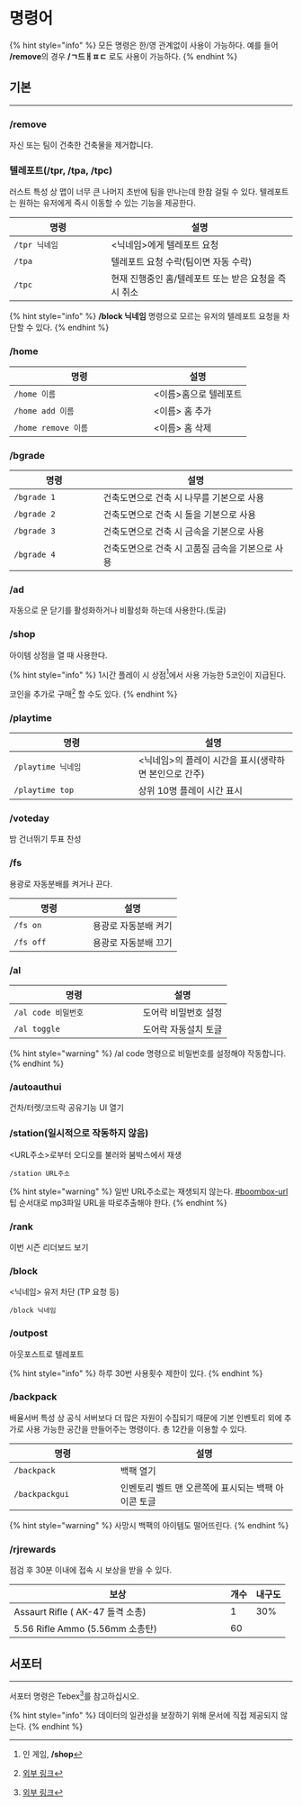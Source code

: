 # 명령어

{% hint style="info" %}
모든 명령은 한/영 관계없이 사용이 가능하다. 예를 들어 **/remove**의 경우 **/ㄱ드ㅐㅍㄷ** 로도 사용이 가능하다.
{% endhint %}

## 기본 <a href="#default" id="default"></a>

***

### /remove

자신 또는 팀이 건축한 건축물을 제거합니다.

### 텔레포트(/tpr, /tpa, /tpc)

러스트 특성 상 맵이 너무 큰 나머지 초반에 팀을 만나는데 한참 걸릴 수 있다. 텔레포트는 원하는 유저에게 즉시 이동할 수 있는 기능을 제공한다.

<table data-full-width="false"><thead><tr><th width="157">명령</th><th>설명</th></tr></thead><tbody><tr><td><code>/tpr 닉네임</code></td><td>&#x3C;닉네임>에게 텔레포트 요청</td></tr><tr><td><code>/tpa</code></td><td>텔레포트 요청 수락(팀이면 자동 수락)</td></tr><tr><td><code>/tpc</code></td><td>현재 진행중인 홈/텔레포트 또는 받은 요청을 즉시 취소</td></tr></tbody></table>

{% hint style="info" %}
**/block 닉네임** 명령으로 모르는 유저의 텔레포트 요청을 차단할 수 있다.
{% endhint %}

### /home

<table><thead><tr><th width="232.49999999999997">명령</th><th>설명</th></tr></thead><tbody><tr><td><code>/home 이름</code></td><td>&#x3C;이름>홈으로 텔레포트</td></tr><tr><td><code>/home add 이름</code></td><td>&#x3C;이름> 홈 추가</td></tr><tr><td><code>/home remove 이름</code></td><td>&#x3C;이름> 홈 삭제</td></tr></tbody></table>

### /bgrade

<table><thead><tr><th width="143">명령</th><th>설명</th></tr></thead><tbody><tr><td><code>/bgrade 1</code></td><td>건축도면으로 건축 시 나무를 기본으로 사용</td></tr><tr><td><code>/bgrade 2</code></td><td>건축도면으로 건축 시 돌을 기본으로 사용</td></tr><tr><td><code>/bgrade 3</code></td><td>건축도면으로 건축 시 금속을 기본으로 사용</td></tr><tr><td><code>/bgrade 4</code></td><td>건축도면으로 건축 시 고품질 금속을 기본으로 사용</td></tr></tbody></table>

### /ad

자동으로 문 닫기를 활성화하거나 비활성화 하는데 사용한다.(토글)

### /shop

아이템 상점을 열 때 사용한다.

{% hint style="info" %}
1시간 플레이 시 상점[^1]에서 사용 가능한 5코인이 지급된다.

코인을 추가로 구매[^2] 할 수도 있다.
{% endhint %}

### /playtime

<table><thead><tr><th width="205.5">명령</th><th>설명</th></tr></thead><tbody><tr><td><code>/playtime 닉네임</code></td><td>&#x3C;닉네임>의 플레이 시간을 표시(생략하면 본인으로 간주)</td></tr><tr><td><code>/playtime top</code></td><td>상위 10명 플레이 시간 표시</td></tr></tbody></table>

### /voteday

밤 건너뛰기 투표 찬성

### /fs

용광로 자동분배를 켜거나 끈다.

<table><thead><tr><th width="124.5">명령</th><th>설명</th></tr></thead><tbody><tr><td><code>/fs on</code></td><td>용광로 자동분배 켜기</td></tr><tr><td><code>/fs off</code></td><td>용광로 자동분배 끄기</td></tr></tbody></table>

### /al

<table><thead><tr><th width="213.5">명령</th><th>설명</th></tr></thead><tbody><tr><td><code>/al code 비밀번호</code></td><td>도어락 비밀번호 설정</td></tr><tr><td><code>/al toggle</code></td><td>도어락 자동설치 토글</td></tr></tbody></table>

{% hint style="warning" %}
/al code 명령으로 비밀번호를 설정해야 작동합니다.
{% endhint %}

### /autoauthui

건차/터렛/코드락 공유기능 UI 열기

### /station(일시적으로 작동하지 않음)

\<URL주소>로부터 오디오를 불러와 붐박스에서 재생

```
/station URL주소
```

{% hint style="warning" %}
일반 URL주소로는 재생되지 않는다. [#boombox-url](tip.md#boombox-url "mention")팁 순서대로 mp3파일 URL을 따로추출해야 한다.
{% endhint %}

### /rank

이번 시즌 리더보드 보기

### /block

<닉네임> 유저 차단 (TP 요청 등)

```
/block 닉네임
```

### /outpost

아웃포스트로 텔레포트

{% hint style="info" %}
하루 30번 사용횟수 제한이 있다.
{% endhint %}

### /backpack

배율서버 특성 상 공식 서버보다 더 많은 자원이 수집되기 때문에 기본 인벤토리 외에 추가로 사용 가능한 공간을 만들어주는 명령이다. 총 12칸을 이용할 수 있다.

<table><thead><tr><th width="173.5">명령</th><th>설명</th></tr></thead><tbody><tr><td><code>/backpack</code></td><td>백팩 열기</td></tr><tr><td><code>/backpackgui</code></td><td>인벤토리 벨트 맨 오른쪽에 표시되는 백팩 아이콘 토글</td></tr></tbody></table>

{% hint style="warning" %}
사망시 백팩의 아이템도 떨어뜨린다.
{% endhint %}

### /rjrewards

점검 후 30분 이내에 접속 시 보상을 받을 수 있다.

<table><thead><tr><th width="369.5">보상</th><th data-type="number">개수</th><th>내구도</th></tr></thead><tbody><tr><td>Assaurt Rifle ( AK-47 돌격 소총)</td><td>1</td><td>30%</td></tr><tr><td>5.56 Rifle Ammo (5.56mm 소총탄)</td><td>60</td><td></td></tr></tbody></table>

## 서포터 <a href="#supporter" id="supporter"></a>

***

서포터 명령은 Tebex[^3]를 참고하십시오.

{% hint style="info" %}
데이터의 일관성을 보장하기 위해 문서에 직접 제공되지 않는다.
{% endhint %}

[^1]: 인 게임, **/shop**

[^2]: [외부 링크](https://yujachaserversupport.tebex.io/package/6022494)

[^3]: [외부 링크](https://yujachaserversupport.tebex.io/)
